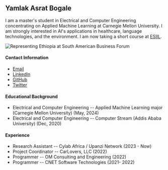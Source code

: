 ## Yamlak Asrat Bogale
I am a master's student in Electrical and Computer Engineering concentrating on Applied Machine Learning at Carnegie Mellon University. I am strongly interested in AI's applications in healthcare, language technologies, and the environment. I am now taking a short course at [ESIIL](https://esiil.org).

![Representing Ethiopia at South American Business Forum](/images/SABF23_Día2_0027.jpg)

#### Contact Information
* [Email](yamlakyam@gmail.com)
* [LinkedIn](https://www.linkedin.com/in/yamlak-asrat-023467194/)
* [GitHub](https://github.com/yamlakyam)
* [Twitter](https://twitter.com/Yamlak_A_Bogale)

#### Educational Background

* Electrical and Computer Engineering -- Applied Machine Learning major (Carnegie Mellon University) (May, 2024)
* Electrical and Computer Engineering -- Computer Stream (Addis Ababa University) (Dec, 2020)

#### Experience

* Research Assistant  -- Cylab Africa / Upanzi Network  (2023 - Now)
* Project Coordinator -- CarLovers, LLC (2022)
* Programmer          -- OM Consulting and Engineering (2022)
* Programmer          -- CNET Software Technologies (2021- 2022)
